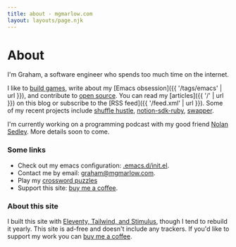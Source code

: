 ```yaml
---
title: about - mgmarlow.com
layout: layouts/page.njk
---
```


# About

I'm Graham, a software engineer who spends too much time on the internet.

I like to [build games](https://mgmarlow.itch.io/), write about my [Emacs obsession]({{ '/tags/emacs' | url }}), and contribute to [open source](https://github.com/mgmarlow/). You can read my [articles]({{ '/' | url }}) on this blog or subscribe to the [RSS feed]({{ '/feed.xml' | url }}). Some of my recent projects include [shuffle hustle](https://shuffle-hustle.com), [notion-sdk-ruby](https://github.com/mgmarlow/notion-sdk-ruby), [swapper](https://mgmarlow.itch.io/swapper).

I'm currently working on a programming podcast with my good friend [Nolan Sedley](https://nolansedley.netlify.app/). More details soon to come.

### Some links

- Check out my emacs configuration: [.emacs.d/init.el](https://github.com/mgmarlow/dotfiles/blob/master/.emacs.d/init.el).
- Contact me by email: <a href="mailto:graham@mgmarlow.com">graham@mgmarlow.com</a>.
- Play my [crossword puzzles](https://crosshare.org/mgmarlow)
- Support this site: [buy me a coffee](https://www.buymeacoffee.com/mgmarlow).

### About this site

I built this site with [Eleventy, Tailwind, and Stimulus](https://github.com/mgmarlow/mgmarlow.com), though I tend to rebuild it yearly. This site is ad-free and doesn't include any trackers. If you'd like to support my work you can [buy me a coffee](https://www.buymeacoffee.com/mgmarlow).


